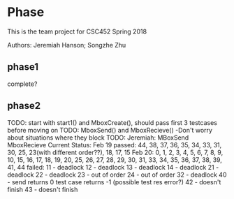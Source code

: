 # Phase
This is the team project for CSC452 Spring 2018

Authors: Jeremiah Hanson;
         Songzhe Zhu


## phase1
complete?

## phase2
TODO: start with start1() and MboxCreate(), should pass first 3 testcases before moving on
TODO: MboxSend() and MboxRecieve()
			-Don't worry about situations where they block
TODO: Jeremiah: MBoxSend MboxRecieve 
Current Status: Feb 19 passed: 44, 38, 37, 36, 35, 34, 33, 31, 30, 25, 23(with different order??), 18, 17, 15
	Feb 20: 0, 1, 2, 3, 4, 5, 6, 7, 8, 9, 10, 15, 16, 17, 18, 19, 20, 25, 
	26, 27, 28, 29, 30, 31, 33, 34, 35, 36, 37, 38, 39, 41, 44
		failed: 11 - deadlock
				12 - deadlock
				13 - deadlock
				14 - deadlock
				21 - deadlock
				22 - deadlock
				23 - out of order
				24 - out of order
				32 - deadlock
				40 - send returns 0 test case returns -1 (possible test res error?)
				42 - doesn't finish
				43 - doesn't finish